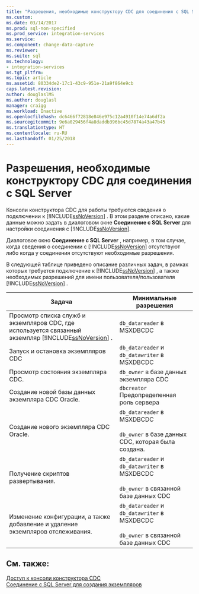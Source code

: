 ```yaml
---
title: "Разрешения, необходимые конструктору CDC для соединения с SQL Server | Документы Майкрософт"
ms.custom: 
ms.date: 03/14/2017
ms.prod: sql-non-specified
ms.prod_service: integration-services
ms.service: 
ms.component: change-data-capture
ms.reviewer: 
ms.suite: sql
ms.technology:
- integration-services
ms.tgt_pltfrm: 
ms.topic: article
ms.assetid: 80334de2-17c1-43c9-951e-21a9f864e9cb
caps.latest.revision: 
author: douglaslMS
ms.author: douglasl
manager: craigg
ms.workload: Inactive
ms.openlocfilehash: dc6466f72818e846e975c12a4910f14e74a6df2a
ms.sourcegitcommit: 9e6a029456f4a8daddb396bc45d7874a43a47b45
ms.translationtype: HT
ms.contentlocale: ru-RU
ms.lasthandoff: 01/25/2018
---
```

# <a name="sql-server-connection-required-permissions-for-the-cdc-designer"></a>Разрешения, необходимые конструктору CDC для соединения с SQL Server
  Консоли конструктора CDC для работы требуются сведения о подключении к [!INCLUDE[ssNoVersion](../../includes/ssnoversion-md.md)] . В этом разделе описано, какие данные можно задать в диалоговом окне **Соединение с SQL Server** для настройки соединения с [!INCLUDE[ssNoVersion](../../includes/ssnoversion-md.md)].  
  
 Диалоговое окно **Соединение с SQL Server** , например, в том случае, когда сведения о соединении с [!INCLUDE[ssNoVersion](../../includes/ssnoversion-md.md)] отсутствуют либо когда у соединения отсутствуют необходимые разрешения.  
  
 В следующей таблице приведено описание различных задач, в рамках которых требуется подключение к [!INCLUDE[ssNoVersion](../../includes/ssnoversion-md.md)] , а также необходимых разрешений для имени пользователя/пользователя [!INCLUDE[ssNoVersion](../../includes/ssnoversion-md.md)] .  
  
|Задача|Минимальные разрешения|  
|----------|-------------------------|  
|Просмотр списка служб и экземпляров CDC, где используется связанный экземпляр [!INCLUDE[ssNoVersion](../../includes/ssnoversion-md.md)] .|`db_datareader` в MSXDBCDC|  
|Запуск и остановка экземпляров CDC|`db_datareader` и `db_datawriter` в MSXDBCDC|  
|Просмотр состояния экземпляра CDC.|`db_owner` в базе данных экземпляра CDC|  
|Создание новой базы данных экземпляра CDC Oracle.|`dbcreator` Предопределенная роль сервера|  
|Создание нового экземпляра CDC Oracle.|`db_datareader` в MSXDBCDC<br /><br /> `db_owner` в базе данных CDC, которая была создана.|  
|Получение скриптов развертывания.|`db_datareader` и `db_datawriter` в MSXDBCDC<br /><br /> `db_owner` в связанной базе данных CDC|  
|Изменение конфигурации, а также добавление и удаление экземпляров отслеживания.|`db_datareader` и `db_datawriter` в MSXDBCDC<br /><br /> `db_owner` в связанной базе данных CDC|  
  
## <a name="see-also"></a>См. также:  
 [Доступ к консоли конструктора CDC](../../integration-services/change-data-capture/access-the-cdc-designer-console.md)   
 [Соединение с SQL Server для создания экземпляров](../../integration-services/change-data-capture/sql-server-connection-for-instance-creation.md)  
  
  
